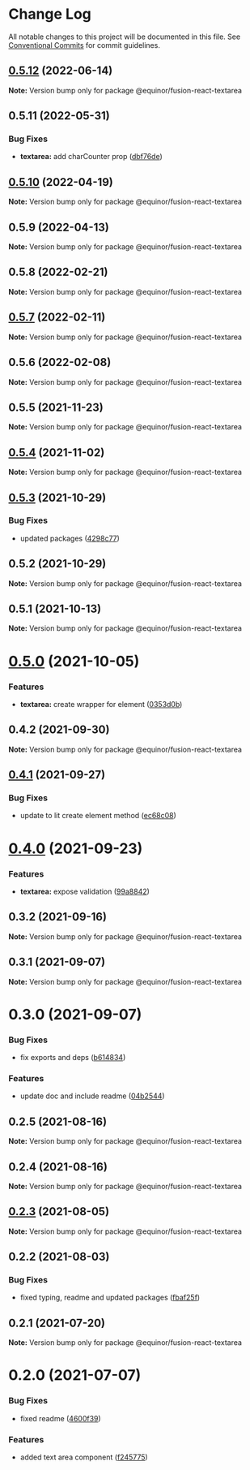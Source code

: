 # Change Log

All notable changes to this project will be documented in this file.
See [Conventional Commits](https://conventionalcommits.org) for commit guidelines.

## [0.5.12](https://github.com/equinor/fusion-react-components/compare/@equinor/fusion-react-textarea@0.5.11...@equinor/fusion-react-textarea@0.5.12) (2022-06-14)

**Note:** Version bump only for package @equinor/fusion-react-textarea





## 0.5.11 (2022-05-31)


### Bug Fixes

* **textarea:** add charCounter prop ([dbf76de](https://github.com/equinor/fusion-react-components/commit/dbf76dea811b1a5ddbc71b91d0ec17a0700e6e82))





## [0.5.10](https://github.com/equinor/fusion-react-components/compare/@equinor/fusion-react-textarea@0.5.9...@equinor/fusion-react-textarea@0.5.10) (2022-04-19)

**Note:** Version bump only for package @equinor/fusion-react-textarea





## 0.5.9 (2022-04-13)

**Note:** Version bump only for package @equinor/fusion-react-textarea





## 0.5.8 (2022-02-21)

**Note:** Version bump only for package @equinor/fusion-react-textarea





## [0.5.7](https://github.com/equinor/fusion-react-components/compare/@equinor/fusion-react-textarea@0.5.6...@equinor/fusion-react-textarea@0.5.7) (2022-02-11)

**Note:** Version bump only for package @equinor/fusion-react-textarea





## 0.5.6 (2022-02-08)

**Note:** Version bump only for package @equinor/fusion-react-textarea





## 0.5.5 (2021-11-23)

**Note:** Version bump only for package @equinor/fusion-react-textarea





## [0.5.4](https://github.com/equinor/fusion-react-components/compare/@equinor/fusion-react-textarea@0.5.3...@equinor/fusion-react-textarea@0.5.4) (2021-11-02)

**Note:** Version bump only for package @equinor/fusion-react-textarea





## [0.5.3](https://github.com/equinor/fusion-react-components/compare/@equinor/fusion-react-textarea@0.5.2...@equinor/fusion-react-textarea@0.5.3) (2021-10-29)


### Bug Fixes

* updated packages ([4298c77](https://github.com/equinor/fusion-react-components/commit/4298c778c4c5385398a92d8b71feee3b17ba64c0))





## 0.5.2 (2021-10-29)

**Note:** Version bump only for package @equinor/fusion-react-textarea





## 0.5.1 (2021-10-13)

**Note:** Version bump only for package @equinor/fusion-react-textarea





# [0.5.0](https://github.com/equinor/fusion-react-components/compare/@equinor/fusion-react-textarea@0.4.2...@equinor/fusion-react-textarea@0.5.0) (2021-10-05)


### Features

* **textarea:** create wrapper for element ([0353d0b](https://github.com/equinor/fusion-react-components/commit/0353d0bf7aef2647698f819dd927350c3bd25848))





## 0.4.2 (2021-09-30)

**Note:** Version bump only for package @equinor/fusion-react-textarea





## [0.4.1](https://github.com/equinor/fusion-react-components/compare/@equinor/fusion-react-textarea@0.4.0...@equinor/fusion-react-textarea@0.4.1) (2021-09-27)


### Bug Fixes

* update to lit create element method ([ec68c08](https://github.com/equinor/fusion-react-components/commit/ec68c08d5cbcba43a1b8ca064cccc73662f17421))





# [0.4.0](https://github.com/equinor/fusion-react-components/compare/@equinor/fusion-react-textarea@0.3.2...@equinor/fusion-react-textarea@0.4.0) (2021-09-23)


### Features

* **textarea:** expose validation ([99a8842](https://github.com/equinor/fusion-react-components/commit/99a88423d79829f7e499d3d8a3f5ec1be105adb3))





## 0.3.2 (2021-09-16)

**Note:** Version bump only for package @equinor/fusion-react-textarea





## 0.3.1 (2021-09-07)

**Note:** Version bump only for package @equinor/fusion-react-textarea





# 0.3.0 (2021-09-07)


### Bug Fixes

* fix exports and deps ([b614834](https://github.com/equinor/fusion-react-components/commit/b614834c32db4fbb9b06407e53557109128ec95b))


### Features

* update doc and include readme ([04b2544](https://github.com/equinor/fusion-react-components/commit/04b25443398507b35c3b88bf90a26d56c5b1c460))





## 0.2.5 (2021-08-16)

**Note:** Version bump only for package @equinor/fusion-react-textarea





## 0.2.4 (2021-08-16)

**Note:** Version bump only for package @equinor/fusion-react-textarea





## [0.2.3](https://github.com/equinor/fusion-react-components/compare/@equinor/fusion-react-textarea@0.2.2...@equinor/fusion-react-textarea@0.2.3) (2021-08-05)

**Note:** Version bump only for package @equinor/fusion-react-textarea





## 0.2.2 (2021-08-03)


### Bug Fixes

* fixed typing, readme and updated packages ([fbaf25f](https://github.com/equinor/fusion-react-components/commit/fbaf25f7539d349c5f0fb3bd3a1a22b2b055b754))





## 0.2.1 (2021-07-20)

**Note:** Version bump only for package @equinor/fusion-react-textarea





# 0.2.0 (2021-07-07)


### Bug Fixes

* fixed readme ([4600f39](https://github.com/equinor/fusion-react-components/commit/4600f3918add9940729328c19396000b5da1e870))


### Features

* added text area component ([f245775](https://github.com/equinor/fusion-react-components/commit/f245775348b06a5a5095a719a5b8540411a94567))
